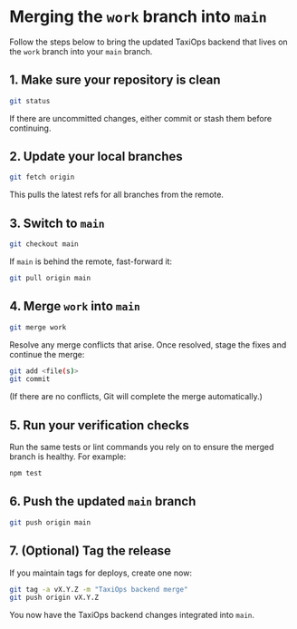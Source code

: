 # Merging the `work` branch into `main`

Follow the steps below to bring the updated TaxiOps backend that lives on the `work` branch into your `main` branch.

## 1. Make sure your repository is clean
```bash
git status
```
If there are uncommitted changes, either commit or stash them before continuing.

## 2. Update your local branches
```bash
git fetch origin
```
This pulls the latest refs for all branches from the remote.

## 3. Switch to `main`
```bash
git checkout main
```
If `main` is behind the remote, fast-forward it:
```bash
git pull origin main
```

## 4. Merge `work` into `main`
```bash
git merge work
```
Resolve any merge conflicts that arise. Once resolved, stage the fixes and continue the merge:
```bash
git add <file(s)>
git commit
```
(If there are no conflicts, Git will complete the merge automatically.)

## 5. Run your verification checks
Run the same tests or lint commands you rely on to ensure the merged branch is healthy. For example:
```bash
npm test
```

## 6. Push the updated `main` branch
```bash
git push origin main
```

## 7. (Optional) Tag the release
If you maintain tags for deploys, create one now:
```bash
git tag -a vX.Y.Z -m "TaxiOps backend merge"
git push origin vX.Y.Z
```

You now have the TaxiOps backend changes integrated into `main`.
